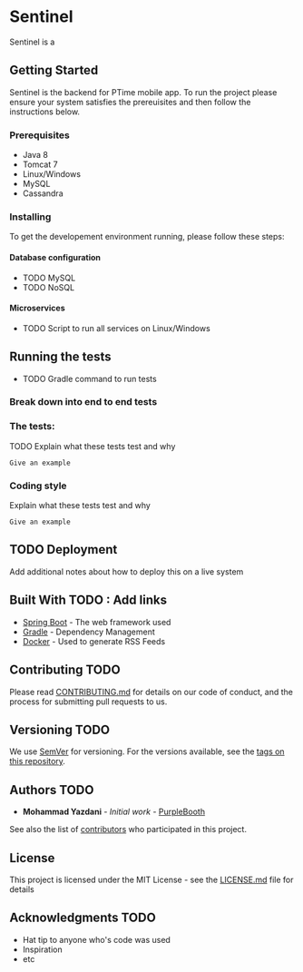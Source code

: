 # Sentinel

Sentinel is a

## Getting Started

Sentinel is the backend for PTime mobile app. To run the project please ensure your system satisfies the prereuisites and then follow the instructions below.

### Prerequisites

- Java 8
- Tomcat 7
- Linux/Windows
- MySQL
- Cassandra

### Installing

To get the developement environment running, please follow these steps:
#### Database configuration
- TODO MySQL
- TODO NoSQL
#### Microservices
- TODO Script to run all services on Linux/Windows

## Running the tests

- TODO Gradle command to  run tests

### Break down into end to end tests
### The tests:

TODO Explain what these tests test and why

```
Give an example
```

### Coding style

Explain what these tests test and why

```
Give an example
```

## TODO Deployment

Add additional notes about how to deploy this on a live system

## Built With TODO : Add links

* [Spring Boot](http://www.dropwizard.io/1.0.2/docs/) - The web framework used
* [Gradle](https://maven.apache.org/) - Dependency Management
* [Docker](https://rometools.github.io/rome/) - Used to generate RSS Feeds

## Contributing TODO 

Please read [CONTRIBUTING.md](https://gist.github.com/PurpleBooth/b24679402957c63ec426) for details on our code of conduct, and the process for submitting pull requests to us.

## Versioning TODO 

We use [SemVer](http://semver.org/) for versioning. For the versions available, see the [tags on this repository](https://github.com/your/project/tags). 

## Authors TODO

* **Mohammad Yazdani** - *Initial work* - [PurpleBooth](https://github.com/PurpleBooth)

See also the list of [contributors](https://github.com/your/project/contributors) who participated in this project.

## License

This project is licensed under the MIT License - see the [LICENSE.md](LICENSE.md) file for details

## Acknowledgments TODO

* Hat tip to anyone who's code was used
* Inspiration
* etc
